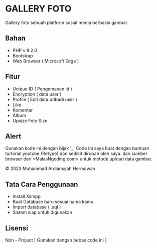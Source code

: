# GALLERY FOTO

Gallery foto sebuah platform sosial media berbasis gambar

## Bahan

- PHP v 8.2.0
- Bootstrap
- Web Browser ( Microsoft Edge )


## Fitur

- Unique ID ( Pengemanan id )
- Encryption ( data user )
- Profile ( Edit data pribadi user )
- Like
- Komentar
- Album
- Upsize Foto Size

## Alert

Gunakan kode ini dengan bijak '_'
Code ini saya buat dengan bantuan turtorial youtube (Retype) dan sedikit dirubah oleh saya. 
dan sumber browser dari <MalasNgoding.com> untuk metode upload data gambar. 


© 2023 Muhammad Ardiansyah Hermawan 

## Tata Cara Penggunaan
- Install Xampp
- Buat Database baru sesuai nama kamu
- Import database ( .sql )
- Sistem siap untuk digunakan 

## Lisensi

Non - Project [ Gunakan dengan bebas code ini ]
